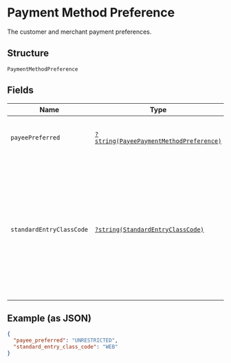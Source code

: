 
# Payment Method Preference

The customer and merchant payment preferences.

## Structure

`PaymentMethodPreference`

## Fields

| Name | Type | Tags | Description | Getter | Setter |
|  --- | --- | --- | --- | --- | --- |
| `payeePreferred` | [`?string(PayeePaymentMethodPreference)`](../../doc/models/payee-payment-method-preference.md) | Optional | The merchant-preferred payment methods.<br>**Default**: `PayeePaymentMethodPreference::UNRESTRICTED`<br>**Constraints**: *Minimum Length*: `1`, *Maximum Length*: `255`, *Pattern*: `^[0-9A-Z_]+$` | getPayeePreferred(): ?string | setPayeePreferred(?string payeePreferred): void |
| `standardEntryClassCode` | [`?string(StandardEntryClassCode)`](../../doc/models/standard-entry-class-code.md) | Optional | NACHA (the regulatory body governing the ACH network) requires that API callers (merchants, partners) obtain the consumer’s explicit authorization before initiating a transaction. To stay compliant, you’ll need to make sure that you retain a compliant authorization for each transaction that you originate to the ACH Network using this API. ACH transactions are categorized (using SEC codes) by how you capture authorization from the Receiver (the person whose bank account is being debited or credited). PayPal supports the following SEC codes.<br>**Default**: `StandardEntryClassCode::WEB`<br>**Constraints**: *Minimum Length*: `3`, *Maximum Length*: `255` | getStandardEntryClassCode(): ?string | setStandardEntryClassCode(?string standardEntryClassCode): void |

## Example (as JSON)

```json
{
  "payee_preferred": "UNRESTRICTED",
  "standard_entry_class_code": "WEB"
}
```

